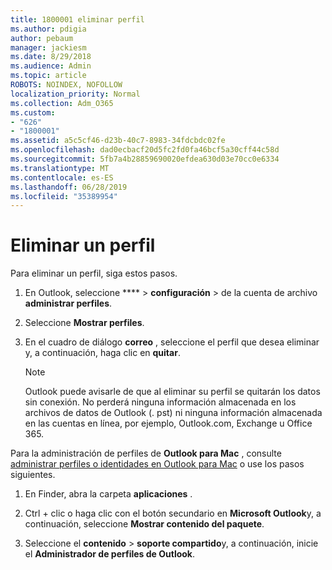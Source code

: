 ```yaml
---
title: 1800001 eliminar perfil
ms.author: pdigia
author: pebaum
manager: jackiesm
ms.date: 8/29/2018
ms.audience: Admin
ms.topic: article
ROBOTS: NOINDEX, NOFOLLOW
localization_priority: Normal
ms.collection: Adm_O365
ms.custom:
- "626"
- "1800001"
ms.assetid: a5c5cf46-d23b-40c7-8983-34fdcbdc02fe
ms.openlocfilehash: dad0ecbacf20d5fc2fd0fa46bcf5a30cff44c58d
ms.sourcegitcommit: 5fb7a4b28859690020efdea630d03e70cc0e6334
ms.translationtype: MT
ms.contentlocale: es-ES
ms.lasthandoff: 06/28/2019
ms.locfileid: "35389954"
---
```

# <a name="delete-a-profile"></a>Eliminar un perfil

Para eliminar un perfil, siga estos pasos.
  
1. En Outlook, seleccione **** \> **configuración** \> de la cuenta de archivo **administrar perfiles**.

2. Seleccione **Mostrar perfiles**.

3. En el cuadro de diálogo **correo** , seleccione el perfil que desea eliminar y, a continuación, haga clic en **quitar**.

    > [!NOTE]
    > Outlook puede avisarle de que al eliminar su perfil se quitarán los datos sin conexión. No perderá ninguna información almacenada en los archivos de datos de Outlook (. pst) ni ninguna información almacenada en las cuentas en línea, por ejemplo, Outlook.com, Exchange u Office 365.
  
Para la administración de perfiles de **Outlook para Mac** , consulte [administrar perfiles o identidades en Outlook para Mac](https://support.office.com/article/fed2a955-74df-4a24-bef6-78a426958c4c.aspx) o use los pasos siguientes.
  
1. En Finder, abra la carpeta **aplicaciones** .

2. Ctrl + clic o haga clic con el botón secundario en **Microsoft Outlook**y, a continuación, seleccione **Mostrar contenido del paquete**.

3. Seleccione el **contenido** \> **soporte compartido**y, a continuación, inicie el **Administrador de perfiles de Outlook**.
